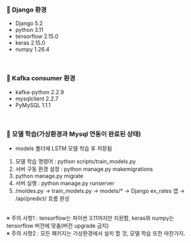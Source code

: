 ### 📌 Django 환경
- Django 5.2
- python 3.11
- tensorflow 2.15.0
- keras 2.15.0
- numpy 1.26.4
  
</br>

### 📌 Kafka consumer 환경
- kafka-python 2.2.9
- mysqlclient 2.2.7
- PyMySQL 1.1.1

</br>

### 📌 모델 학습(가상환경과 Mysql 연동이 완료된 상태)
- models 폴더에 LSTM 모델 학습 후 저장됨
1) 모델 학습 명령어 : python scripts/train_models.py
2) 서버 구동 환경 설정 : python manage.py makemigrations
3) python manage.py migrate
4) 서버 실행 : python manage.py runserver
5) /moldes.py → train_models.py → models/* → Django ex_rates 앱 → /api/predict/ 흐름 완성


</br>
※ 주의 사항1 : tensorflow는 파이썬 3.11까지만 지원함, keras와 numpy는 tensorflow 버전에 맞춤(버전 upgrade 금지)<br>
※ 주의 사항2 : 모든 패키지는 가상환경에서 설치 할 것, 모델 학습 또한 마찬가지.
